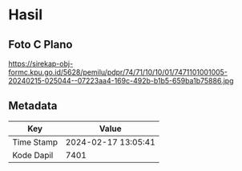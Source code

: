# Hasil

## Foto C Plano

https://sirekap-obj-formc.kpu.go.id/5628/pemilu/pdpr/74/71/10/10/01/7471101001005-20240215-025044--07223aa4-169c-492b-b1b5-659ba1b75886.jpg


## Metadata

| Key        | Value               |
| ---------- | ------------------- |
| Time Stamp | 2024-02-17 13:05:41 |
| Kode Dapil | 7401                |



